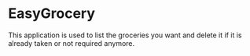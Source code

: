 # EasyGrocery

This application is used to list the groceries you want and delete it if it is already taken or not required anymore.
